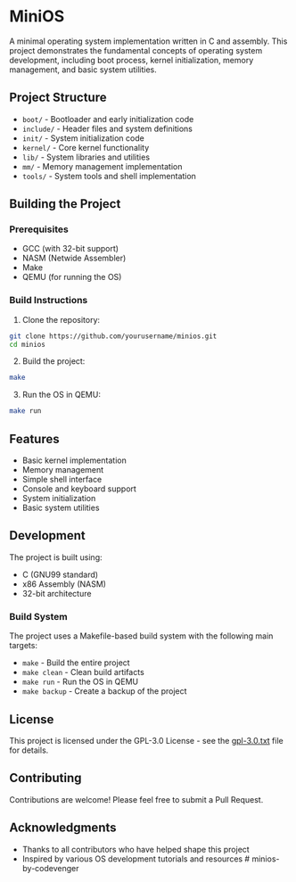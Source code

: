 # MiniOS

A minimal operating system implementation written in C and assembly. This project demonstrates the fundamental concepts of operating system development, including boot process, kernel initialization, memory management, and basic system utilities.

## Project Structure

- `boot/` - Bootloader and early initialization code
- `include/` - Header files and system definitions
- `init/` - System initialization code
- `kernel/` - Core kernel functionality
- `lib/` - System libraries and utilities
- `mm/` - Memory management implementation
- `tools/` - System tools and shell implementation

## Building the Project

### Prerequisites

- GCC (with 32-bit support)
- NASM (Netwide Assembler)
- Make
- QEMU (for running the OS)

### Build Instructions

1. Clone the repository:
```bash
git clone https://github.com/yourusername/minios.git
cd minios
```

2. Build the project:
```bash
make
```

3. Run the OS in QEMU:
```bash
make run
```

## Features

- Basic kernel implementation
- Memory management
- Simple shell interface
- Console and keyboard support
- System initialization
- Basic system utilities

## Development

The project is built using:
- C (GNU99 standard)
- x86 Assembly (NASM)
- 32-bit architecture

### Build System

The project uses a Makefile-based build system with the following main targets:
- `make` - Build the entire project
- `make clean` - Clean build artifacts
- `make run` - Run the OS in QEMU
- `make backup` - Create a backup of the project

## License

This project is licensed under the GPL-3.0 License - see the [gpl-3.0.txt](gpl-3.0.txt) file for details.

## Contributing

Contributions are welcome! Please feel free to submit a Pull Request.

## Acknowledgments

- Thanks to all contributors who have helped shape this project
- Inspired by various OS development tutorials and resources #   m i n i o s - b y - c o d e v e n g e r  
 